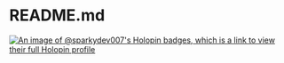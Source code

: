 # README.md
[![An image of @sparkydev007's Holopin badges, which is a link to view their full Holopin profile](https://holopin.me/sparkydev007)](https://holopin.io/@sparkydev007)
